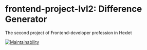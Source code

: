 # frontend-project-lvl2: Difference Generator
The second project of Frontend-developer profession in Hexlet

[![Maintainability](https://api.codeclimate.com/v1/badges/a99cda8011210d7b2c77/maintainability)](https://codeclimate.com/github/Ni-2/frontend-project-lvl2/maintainability)
